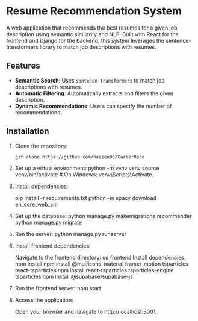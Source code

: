 # Resume Recommendation System

A web application that recommends the best resumes for a given job description using semantic similarity and NLP. Built with React for the frontend and Django for the backend, this system leverages the sentence-transformers library to match job descriptions with resumes.

## Features
- **Semantic Search**: Uses `sentence-transformers` to match job descriptions with resumes.
- **Automatic Filtering**: Automatically extracts and filters the given description.
- **Dynamic Recommendations**: Users can specify the number of recommendations.

## Installation

1. Clone the repository:
   ```bash
   git clone https://github.com/hassen05/CareerReco

2. Set up a virtual environment:
    python -m venv venv
    source venv/bin/activate  # On Windows: venv\Scripts\Activate

3. Install dependencies:
    
    pip install -r requirements.txt
    python -m spacy download en_core_web_sm
    


4. Set up the database:
    python manage.py makemigrations recommender
    python manage.py migrate

5. Run the server:
    python manage.py runserver
7. Install frontend dependencies:

    Navigate to the frontend directory:
        cd frontend
    Install dependencies:
        npm install
        npm install @mui/icons-material framer-motion tsparticles react-tsparticles
        npm install react-tsparticles tsparticles-engine tsparticles
        npm install @supabase/supabase-js
8. Run the frontend server:
    npm start
9. Access the application:

    Open your browser and navigate to http://localhost:3001.